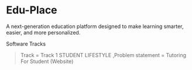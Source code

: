 # Edu-Place
A next-generation education platform designed to make learning smarter, easier, and more personalized.

Software Tracks
> Track = Track 1 STUDENT LIFESTYLE
> ,Problem statement = Tutoring For Student (Website)
